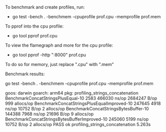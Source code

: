 To benchmark and create profiles, run:
- go test -bench . -benchmem -cpuprofile prof.cpu -memprofile prof.mem        

To pprof into the cpu profile:
-  go tool pprof prof.cpu 

To view the flamegraph and more for the cpu profile:
- go tool pprof -http ":8000" prof.cpu

To do so for memory, just replace ".cpu" with ".mem"

Benchmark results:

go test -bench . -benchmem -cpuprofile prof.cpu -memprofile prof.mem

goos: darwin
goarch: arm64
pkg: profiling_strings_concatenation
BenchmarkConcatStringsPlusEqual-10                          2583            466030 ns/op         2684247 B/op        999 allocs/op
BenchmarkConcatStringsPlusEqualImproved-10                247645              4918 ns/op           10752 B/op          2 allocs/op
BenchmarkConcatStringsBytesBuffer-10                      144388              7968 ns/op           21696 B/op          9 allocs/op
BenchmarkConcatStringsBytesBufferImproved-10              245060              5199 ns/op           10752 B/op          2 allocs/op
PASS
ok      profiling_strings_concatenation 5.263s